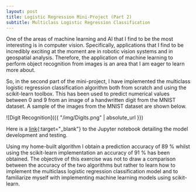 ```yaml
---
layout: post
title: Logistic Regression Mini-Project (Part 2)
subtitle: Multiclass Logistic Regression Classification
---
```


One of the areas of machine learning and AI that I find to be the most interesting is in computer vision. Specifically, applications that I find to be incredibly exciting at the moment are in robotic vision systems and in geospatial analysis. Therefore, the application of machine learning to perform object recognition from images is an area that I am eager to learn more about. 

So, in the second part of the mini-project, I have implemented the multiclass logistic regression classification algorithm both from scratch and using the scikit-learn toolbox. This has been used to predict numerical values between 0 and 9 from an image of a handwritten digit from the MNIST dataset. A sample of the images from the MNIST dataset are shown below.

![Digit Recognition]({{ "/img/Digits.png" | absolute_url }})

Here is a [link](https://github.com/nickramskill/Machine-Learning-Projects){:target="_blank"} to the Jupyter notebook detailing the model development and testing. 

Using my home-built algorithm I obtain a prediction accuracy of 89 % whilst using the scikit-learn implementation an accuracy of 91 % has been obtained. The objective of this exercise was not to draw a comparison between the accuracy of the two algorithms but rather to learn how to implement the multiclass logistic regression classification model and to familiarize myself with implementing machine learning models using scikit-learn.    



